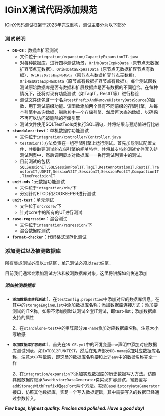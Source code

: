 # IGinX测试代码添加规范

IGinX代码测试框架于2023年完成重构，测试主要分为以下部分

### 测试说明

- **`DB-CE`**：数据库扩容测试
  - 文件位于`integration/expansion/CapacityExpansionIT.java`
  - 对每种数据库，进行四种测试场景，`OriNoDataExpNoData`（原节点无数据扩容节点无数据）、`OriNoDataExpHasData`（原节点无数据扩容节点有数据）、`OriHasDataExpNoData`（原节点有数据扩容节点无数据）、`OriHasDataExpHasData`（原节点有数据扩容节点有数据）。每个测试函数测试原始数据库是否有数据和扩展数据库是否有数据的不同组合。在每种情况下，还将对现有功能测试（如TagIT，RestIT等）进行检验
  - 测试文件还包含一个名为`testPrefixAndRemoveHistoryDataSource`的函数，用于测试前缀功能。该函数添加两个具有不同前缀的存储引擎，从每个引擎中查询数据，删除其中一个存储引擎，然后再次查询数据，以确保不再可以访问被删除的存储引擎
  - 测试文件使用SQLTestTools类执行SQL语句，并将结果与预期值进行比较
- **`standalone-test`**：单机数据库功能测试
  - 文件位于`integration/controller/Controller.java`
  - `testUnion()`方法负责在一组存储引擎上运行测试。首先加载测试配置文件，并提取要测试的存储引擎的相关特性。并将其支持的测试文件写入待测试列表中，然后调用脚本对数据库一一执行测试列表中的测试。
  - 目前测试的包括`SQLSessionIT,SQLSessionPoolIT,TagIT,RestAnnotationIT,RestIT,TransformIT,UDFIT,SessionV2IT,SessionIT,SessionPoolIT,CompactionIT,TimePrecisionIT`
- **`unit-mds`**：元数据功能测试
  - 文件位于`integration/mds/`下
  - 分别针对ETCD和ZOOKEEPER进行测试
- **`unit-test`**：单元测试
  - 文件位于`src/core/`下
  - 针对core中的所有的UT进行测试
- **`case-regression`**：混合测试
  - 文件位于`integration/regression/`下
  - 混合数据库测试
- **`format-checker`**：代码格式规范化测试

### 添加测试以及被测数据库

所有集成测试必须以`IT`结尾，单元测试必须以`Test`结尾，

目前我们通常会添加测试方法和被测数据库对象，这里将讲解如何快速添加

##### 添加被测数据库

- **`添加数据库单机测试`**
  1、在`testConfig.properties`中添加对应的数据库信息。在其中的`storageEngineList`中添加数据库名称；添加数据库连接方式；添加要测试的IT名称，如果不添加则默认测试全套IT测试，即test-list；添加数据库支持的属性

  2、在`standalone-test`中的矩阵部分`DB-name`添加对应数据库名称，注意大小写敏感

- **`添加数据库扩容测试`**
  1、首先在`DB-CE.yml`中的环境变量`env`声明中添加对应数据库测试列表，如`IoTDB12FUNCTEST`。然后在矩阵部分`DB-name`添加对应数据库名称，注意大小写敏感，即这里的数据库名称要和上述`env`中的数据名称完全一样

  2、在`integration/expansion`下添加实现数据库的历史数据写入方法。仿照其他数据库继承`BaseHistoryDataGenerator`类实现扩容测试，需要覆写`addStorageWithPrefix`和`getPort`两个方法。实现`BaseHistoryDataGenerator`接口，仿照其他数据库，实现一个写入数据逻辑，其中需要写入的数据已经通过参数传入。

***Few bugs, highest quality. Precise and polished. Have a good day!***
